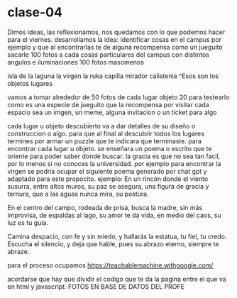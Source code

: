 # clase-04
Dimos ideas, las reflexionamos, nos quedamos con lo que podemos hacer para el viernes. desarrollamos la idea: identificar cosas en el campus por ejemplo y que al encontrarlas te de alguna recompensa como un jueguito sacarle 100 fotos a cada cosas particulares del campus con distintos angulos e iluminaciones 100 fotos masomenos

isla de la laguna la virgen la ruka capilla mirador calistenia ^Esos son los objetos lugares

vamos a tomar alrededor de 50 fotos de cada lugar objeto 20 para testearlo como es una especie de jueguito que la recompensa por visitar cada espacio sea un imgen, un meme, alguna invitacion o un ticket para algo

cada lugar u objeto descubierto va a dar detalles de su diseño o construccion o algo. para que al final al descubrir todos los lugares termines por armar un puzzle que te indicara que terminaste. para encontrar cada lugar u objeto. se enseñara un poema o escrito que te oriente para poder saber donde buscar. la gracia es que no sea tan facil, por lo menos si no conoces la universidad. por ejemplo para encontrar la virgen se podria ocupar el siguiente poema generado por chat gpt y adaptado para este propocito. ejemplo: En un rincón donde el viento susurra, entre altos muros, su paz se asegura, una figura de gracia y ternura, que a las aguas nunca mira, su postura.

En el centro del campo, rodeada de prisa, busca la madre, sin más improvisa, de espaldas al lago, su amor te da vida, en medio del caos, su luz es tu guía.

Camina despacio, con fe y sin miedo, y hallarás la estatua, tu fiel, tu credo. Escucha el silencio, y deja que hable, pues su abrazo eterno, siempre te abraze.

para el proceso ocupamos https://teachablemachine.withgoogle.com/

acordarse que hay que dividir el codigo que te da la pagina entre el que va en html y javascript. 
FOTOS EN BASE DE DATOS DEL PROFE

